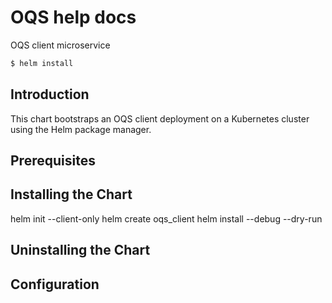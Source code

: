 # OQS help docs

OQS client microservice

```bash
$ helm install
```

## Introduction
This chart bootstraps an OQS client deployment on a Kubernetes cluster using the Helm package manager.

## Prerequisites

## Installing the Chart
helm init --client-only
helm create oqs_client
helm install --debug --dry-run

## Uninstalling the Chart

## Configuration
